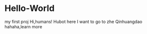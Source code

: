 # Hello-World
my first proj
Hi,humans!
Hubot here
I want to go to zhe Qinhuangdao
hahaha,learn more
